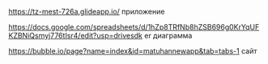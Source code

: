 https://tz-mest-726a.glideapp.io/ приложение 

https://docs.google.com/spreadsheets/d/1hZp8TRfNb8hZSB696g0KrYqUFKZBNiQsmyj776tIsr4/edit?usp=drivesdk er диаграмма 

https://bubble.io/page?name=index&id=matuhannewapp&tab=tabs-1 сайт

